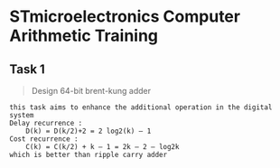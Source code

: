 # STmicroelectronics Computer Arithmetic Training

## Task 1
> Design 64-bit brent-kung adder
```
this task aims to enhance the additional operation in the digital system
Delay recurrence :
    D(k) = D(k/2)+2 = 2 log2(k) – 1
Cost recurrence :
    C(k) = C(k/2) + k – 1 = 2k – 2 – log2k
which is better than ripple carry adder
```
